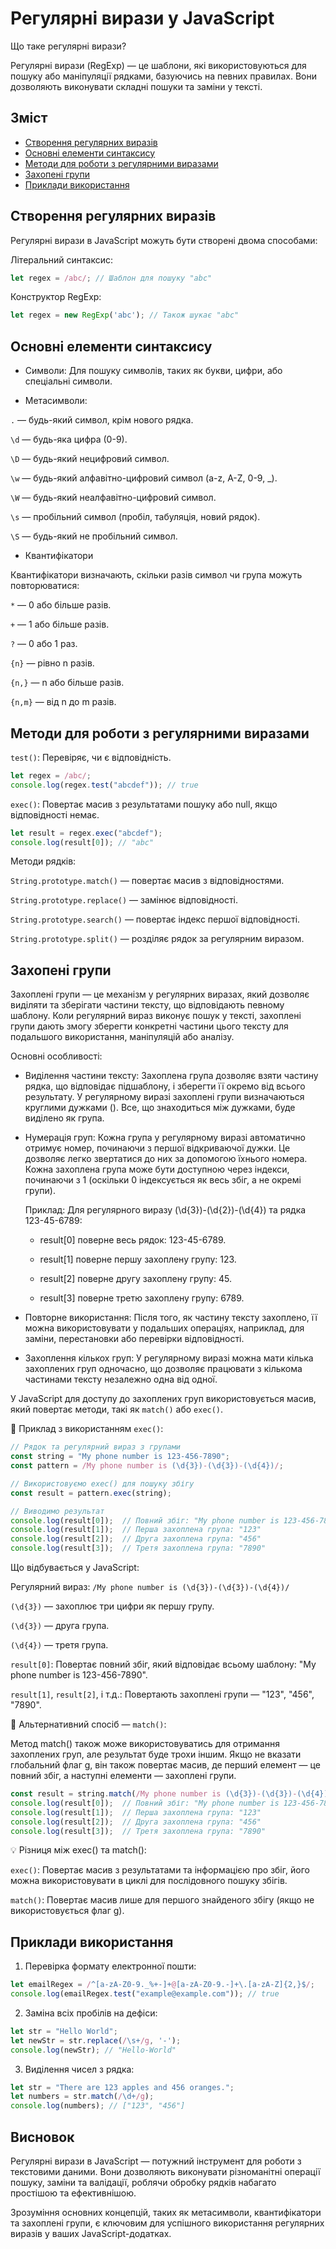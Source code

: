 # Регулярні вирази у JavaScript

Що таке регулярні вирази?

Регулярні вирази (RegExp) — це шаблони, які використовуються для пошуку або маніпуляції рядками, базуючись на певних правилах. Вони дозволяють виконувати складні пошуки та заміни у тексті.

## Зміст

- [Створення регулярних виразів](https://github.com/acvetochka/useful/blob/main/Frontend/JavaScript/Regexp.md#%D1%81%D1%82%D0%B2%D0%BE%D1%80%D0%B5%D0%BD%D0%BD%D1%8F-%D1%80%D0%B5%D0%B3%D1%83%D0%BB%D1%8F%D1%80%D0%BD%D0%B8%D1%85-%D0%B2%D0%B8%D1%80%D0%B0%D0%B7%D1%96%D0%B2)
- [Основні елементи синтаксису](https://github.com/acvetochka/useful/blob/main/Frontend/JavaScript/Regexp.md#%D0%BE%D1%81%D0%BD%D0%BE%D0%B2%D0%BD%D1%96-%D0%B5%D0%BB%D0%B5%D0%BC%D0%B5%D0%BD%D1%82%D0%B8-%D1%81%D0%B8%D0%BD%D1%82%D0%B0%D0%BA%D1%81%D0%B8%D1%81%D1%83)
- [Методи для роботи з регулярними виразами](https://github.com/acvetochka/useful/blob/main/Frontend/JavaScript/Regexp.md#%D0%BC%D0%B5%D1%82%D0%BE%D0%B4%D0%B8-%D0%B4%D0%BB%D1%8F-%D1%80%D0%BE%D0%B1%D0%BE%D1%82%D0%B8-%D0%B7-%D1%80%D0%B5%D0%B3%D1%83%D0%BB%D1%8F%D1%80%D0%BD%D0%B8%D0%BC%D0%B8-%D0%B2%D0%B8%D1%80%D0%B0%D0%B7%D0%B0%D0%BC%D0%B8)
- [Захопені групи](https://github.com/acvetochka/useful/blob/main/Frontend/JavaScript/Regexp.md#%D0%B7%D0%B0%D1%85%D0%BE%D0%BF%D0%B5%D0%BD%D1%96-%D0%B3%D1%80%D1%83%D0%BF%D0%B8)
- [Приклади використання](https://github.com/acvetochka/useful/blob/main/Frontend/JavaScript/Regexp.md#%D0%BF%D1%80%D0%B8%D0%BA%D0%BB%D0%B0%D0%B4%D0%B8-%D0%B2%D0%B8%D0%BA%D0%BE%D1%80%D0%B8%D1%81%D1%82%D0%B0%D0%BD%D0%BD%D1%8F)


## Створення регулярних виразів

Регулярні вирази в JavaScript можуть бути створені двома способами:

Літеральний синтаксис:
```javascript
let regex = /abc/; // Шаблон для пошуку "abc"
```

Конструктор RegExp:
```javascript
let regex = new RegExp('abc'); // Також шукає "abc"
```

## Основні елементи синтаксису

- Символи: Для пошуку символів, таких як букви, цифри, або спеціальні символи.

- Метасимволи:

`.` — будь-який символ, крім нового рядка.

`\d` — будь-яка цифра (0-9).

`\D` — будь-який нецифровий символ.

`\w` — будь-який алфавітно-цифровий символ (a-z, A-Z, 0-9, _).

`\W` — будь-який неалфавітно-цифровий символ.

`\s` — пробільний символ (пробіл, табуляція, новий рядок).

`\S` — будь-який не пробільний символ.

- Квантифікатори

Квантифікатори визначають, скільки разів символ чи група можуть повторюватися:

`*` — 0 або більше разів.
  
`+` — 1 або більше разів.
  
`?` — 0 або 1 раз.

`{n}` — рівно n разів.

`{n,}` — n або більше разів.

`{n,m}` — від n до m разів.


## Методи для роботи з регулярними виразами
`test()`: Перевіряє, чи є відповідність.

```javascript
let regex = /abc/;
console.log(regex.test("abcdef")); // true
```

`exec()`: Повертає масив з результатами пошуку або null, якщо відповідності немає.

```javascript
let result = regex.exec("abcdef");
console.log(result[0]); // "abc"
```

Методи рядків:

`String.prototype.match()` — повертає масив з відповідностями.

`String.prototype.replace()` — замінює відповідності.

`String.prototype.search()` — повертає індекс першої відповідності.

`String.prototype.split()` — розділяє рядок за регулярним виразом.


## Захопені групи

Захоплені групи — це механізм у регулярних виразах, який дозволяє виділяти та зберігати частини тексту, що відповідають певному шаблону. Коли регулярний вираз виконує пошук у тексті, захоплені групи дають змогу зберегти конкретні частини цього тексту для подальшого використання, маніпуляцій або аналізу.

Основні особливості:

- Виділення частини тексту: Захоплена група дозволяє взяти частину рядка, що відповідає підшаблону, і зберегти її окремо від всього результату.
  У регулярному виразі захоплені групи визначаються круглими дужками (). Все, що знаходиться між дужками, буде виділено як група.

- Нумерація груп: Кожна група у регулярному виразі автоматично отримує номер, починаючи з першої відкриваючої дужки.
  Це дозволяє легко звертатися до них за допомогою їхнього номера.
  Кожна захоплена група може бути доступною через індекси, починаючи з 1 (оскільки 0 індексується як весь збіг, а не окремі групи).

  Приклад: Для регулярного виразу (\d{3})-(\d{2})-(\d{4}) та рядка 123-45-6789:
  
  -  result[0] поверне весь рядок: 123-45-6789.

  -  result[1] поверне першу захоплену групу: 123.

  -  result[2] поверне другу захоплену групу: 45.

  -  result[3] поверне третю захоплену групу: 6789.

- Повторне використання: Після того, як частину тексту захоплено, її можна використовувати у подальших операціях, наприклад, для заміни, перестановки або перевірки відповідності.

- Захоплення кількох груп: У регулярному виразі можна мати кілька захоплених груп одночасно, що дозволяє працювати з кількома частинами тексту незалежно одна від одної.

У JavaScript для доступу до захоплених груп використовується масив, який повертає методи, такі як `match()` або `exec()`.

📝 Приклад з використанням `exec()`:
```javascript
// Рядок та регулярний вираз з групами
const string = "My phone number is 123-456-7890";
const pattern = /My phone number is (\d{3})-(\d{3})-(\d{4})/;

// Використовуємо exec() для пошуку збігу
const result = pattern.exec(string);

// Виводимо результат
console.log(result[0]);  // Повний збіг: "My phone number is 123-456-7890"
console.log(result[1]);  // Перша захоплена група: "123"
console.log(result[2]);  // Друга захоплена група: "456"
console.log(result[3]);  // Третя захоплена група: "7890"
```

Що відбувається у JavaScript:

Регулярний вираз: `/My phone number is (\d{3})-(\d{3})-(\d{4})/`

`(\d{3})` — захоплює три цифри як першу групу.

`(\d{3})` — друга група.

`(\d{4})` — третя група.

`result[0]`: Повертає повний збіг, який відповідає всьому шаблону: "My phone number is 123-456-7890".

`result[1]`, `result[2]`, і т.д.: Повертають захоплені групи — "123", "456", "7890".


📝 Альтернативний спосіб — `match()`:

Метод match() також може використовуватись для отримання захоплених груп, але результат буде трохи іншим. Якщо не вказати глобальний флаг g, він також повертає масив, де перший елемент — це повний збіг, а наступні елементи — захоплені групи.

```javascript
const result = string.match(/My phone number is (\d{3})-(\d{3})-(\d{4})/);
console.log(result[0]);  // Повний збіг: "My phone number is 123-456-7890"
console.log(result[1]);  // Перша захоплена група: "123"
console.log(result[2]);  // Друга захоплена група: "456"
console.log(result[3]);  // Третя захоплена група: "7890"
```

💡 Різниця між exec() та match():

`exec()`: Повертає масив з результатами та інформацією про збіг, його можна використовувати в циклі для послідовного пошуку збігів.

`match()`: Повертає масив лише для першого знайденого збігу (якщо не використовується флаг g).


## Приклади використання
1. Перевірка формату електронної пошти:

```javascript
let emailRegex = /^[a-zA-Z0-9._%+-]+@[a-zA-Z0-9.-]+\.[a-zA-Z]{2,}$/;
console.log(emailRegex.test("example@example.com")); // true
```

2. Заміна всіх пробілів на дефіси:

```javascript
let str = "Hello World";
let newStr = str.replace(/\s+/g, '-');
console.log(newStr); // "Hello-World"
```

3. Виділення чисел з рядка:

```javascript
let str = "There are 123 apples and 456 oranges.";
let numbers = str.match(/\d+/g);
console.log(numbers); // ["123", "456"]
```

## Висновок
Регулярні вирази в JavaScript — потужний інструмент для роботи з текстовими даними. Вони дозволяють виконувати різноманітні операції пошуку, заміни та валідації, роблячи обробку рядків набагато простішою та ефективнішою.

Зрозуміння основних концепцій, таких як метасимволи, квантифікатори та захоплені групи, є ключовим для успішного використання регулярних виразів у ваших JavaScript-додатках.
